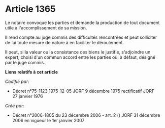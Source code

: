 # Article 1365

Le notaire convoque les parties et demande la production de tout document utile à l'accomplissement de sa mission.

Il rend compte au juge commis des difficultés rencontrées et peut solliciter de lui toute mesure de nature à en faciliter le
déroulement.

Il peut, si la valeur ou la consistance des biens le justifie, s'adjoindre un expert, choisi d'un commun accord entre les
parties ou, à défaut, désigné par le juge commis.

**Liens relatifs à cet article**

_Codifié par_:

  - Décret n°75-1123 1975-12-05 JORF 9 décembre 1975 rectificatif JORF 27 janvier 1976

_Créé par_:

  - Décret n°2006-1805 du 23 décembre 2006 - art. 2 () JORF 31 décembre 2006 en vigueur le 1er janvier 2007
